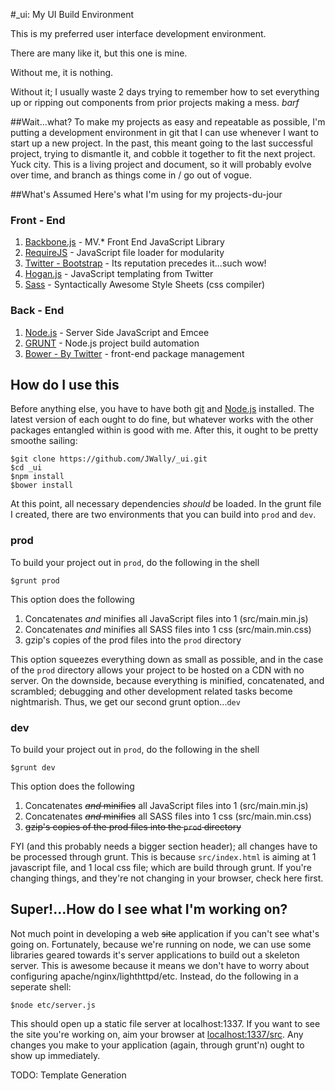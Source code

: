 #_ui: My UI Build Environment

This is my preferred user interface development environment. 

There are many like it, but this one is mine.

Without me, it is nothing. 

Without it; I usually waste 2 days trying to remember how to set everything up or ripping out components from prior projects making a mess. *barf* 

##Wait...what?
To make my projects as easy and repeatable as possible, I'm putting a development environment in git that I can use whenever I want to start up a new project. In the past, this meant going to the last successful project, trying to dismantle it, and cobble it together to fit the next project. Yuck city. This is a living project and document, so it will probably evolve over time, and branch as things come in / go out of vogue.

##What's Assumed
Here's what I'm using for my projects-du-jour

### Front - End

1. [Backbone.js](backbonejs.org) - MV.* Front End JavaScript Library
2. [RequireJS](requirejs.org) - JavaScript file loader for modularity
3. [Twitter - Bootstrap](getbootstrap.com) - Its reputation precedes it...such wow!
4. [Hogan.js](http://twitter.github.io/hogan.js/) - JavaScript templating from Twitter
5. [Sass](http://sass-lang.com/) - Syntactically Awesome Style Sheets (css compiler)

### Back - End

1. [Node.js](https://github.com/joyent/node) - Server Side JavaScript and Emcee
2. [GRUNT](gruntjs.com) - Node.js project build automation
3. [Bower - By Twitter](bower.io) - front-end package management

## How do I use this
Before anything else, you have to have both [git](http://git-scm.com/) and [Node.js](https://github.com/joyent/node) installed. The latest version of each ought to do fine, but whatever works with the other packages entangled within is good with me. After this, it ought to be pretty smoothe sailing:

```shell
$git clone https://github.com/JWally/_ui.git
$cd _ui
$npm install
$bower install
```

At this point, all necessary dependencies *should* be loaded. In the grunt file I created, there are two environments that you can build into `prod` and `dev`. 

### prod
To build your project out in `prod`, do the following in the shell
```shell
$grunt prod
```
This option does the following

1. Concatenates *and* minifies all JavaScript files into 1 (src/main.min.js)
2. Concatenates *and* minifies all SASS files into 1 css (src/main.min.css)
3. gzip's copies of the prod files into the `prod` directory

This option squeezes everything down as small as possible, and in the case of the `prod` directory allows your project to be hosted on a CDN with no server. On the downside, because everything is minified, concatenated, and scrambled; debugging and other development related tasks become nightmarish. Thus, we get our second grunt option...`dev`

### dev
To build your project out in `prod`, do the following in the shell
```shell
$grunt dev
```
This option does the following

1. Concatenates ~~*and* minifies~~ all JavaScript files into 1 (src/main.min.js)
2. Concatenates ~~*and* minifies~~ all SASS files into 1 css (src/main.min.css)
3. ~~gzip's copies of the prod files into the `prod` directory~~

FYI (and this probably needs a bigger section header); all changes have to be processed through grunt. This is because `src/index.html` is aiming at 1 javascript file, and 1 local css file; which are build through grunt. If you're changing things, and they're not changing in your browser, check here first.

## Super!...How do I see what I'm working on?
Not much point in developing a web ~~site~~ application if you can't see what's going on. Fortunately, because we're running on node, we can use some libraries geared towards it's server applications to build out a skeleton server. This is awesome because it means we don't have to worry about configuring apache/nginx/lighthttpd/etc. Instead, do the following in a seperate shell:

```shell
$node etc/server.js
```

This should open up a static file server at localhost:1337. If you want to see the site you're working on, aim your browser at [localhost:1337/src](localhost:1337/src). Any changes you make to your application (again, through grunt'n) ought to show up immediately.

TODO: Template Generation

